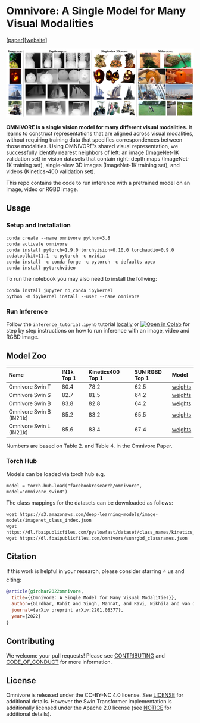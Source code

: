 # Omnivore: A Single Model for Many Visual Modalities

[[paper](https://arxiv.org/abs/2201.08377)][[website](https://facebookresearch.github.io/omnivore)]

<p align="center">
  <img width='1000' src="./.github/fig1.jpg"/>  
</p>

   **OMNIVORE is a single vision model for many different visual modalities.** It learns to construct representations that are aligned across visual modalities, without requiring training data that specifies correspondences between those modalities. Using OMNIVORE’s shared visual representation, we successfully identify nearest neighbors of left: an image (ImageNet-1K validation set) in vision datasets that contain right: depth maps (ImageNet-1K training set), single-view 3D images (ImageNet-1K training set), and videos (Kinetics-400 validation set).


This repo contains the code to run inference with a pretrained model on an image, video or RGBD image. 


## Usage

### Setup and Installation   

```
conda create --name omnivore python=3.8
conda activate omnivore
conda install pytorch=1.9.0 torchvision=0.10.0 torchaudio=0.9.0 cudatoolkit=11.1 -c pytorch -c nvidia
conda install -c conda-forge -c pytorch -c defaults apex
conda install pytorchvideo
```

To run the notebook you may also need to install the follwing: 

```
conda install jupyter nb_conda ipykernel
python -m ipykernel install --user --name omnivore
```

### Run Inference 

Follow the `inference_tutorial.ipynb` tutorial [locally](https://github.com/facebookresearch/omnivore/blob/main/inference_tutorial.ipynb) or [![Open in Colab](https://colab.research.google.com/assets/colab-badge.svg)](https://colab.research.google.com/github/facebookresearch/omnivore/blob/main/inference_tutorial.ipynb) for step by step instructions on how to run inference with an image, video and RGBD image.

## Model Zoo 


| Name      | IN1k Top 1 | Kinetics400 Top 1     | SUN RGBD Top 1     | Model   |
| :---        |    :----   |          :--- | :--- |:--- |
| Omnivore Swin T      | 80.4       | 78.2   |62.5   | [weights](https://dl.fbaipublicfiles.com/omnivore/models/swinT_checkpoint.torch)   
| Omnivore Swin S   | 82.7       | 81.5      |64.2  | [weights](https://dl.fbaipublicfiles.com/omnivore/models/swinS_checkpoint.torch)  |
| Omnivore Swin B      | 83.8       | 82.8   |64.2   | [weights](https://dl.fbaipublicfiles.com/omnivore/models/swinB_checkpoint.torch)   |
| Omnivore Swin B (IN21k)   | 85.2       | 83.2      |65.5   | [weights](https://dl.fbaipublicfiles.com/omnivore/models/swinB_In21k_checkpoint.torch)   |
| Omnivore Swin L (IN21k)      | 85.6       | 83.4   |67.4   | [weights](https://dl.fbaipublicfiles.com/omnivore/models/swinL_In21k_checkpoint.torch) |

Numbers are based on Table 2. and Table 4. in the Omnivore Paper.

### Torch Hub 

Models can be loaded via torch hub e.g. 

```
model = torch.hub.load("facebookresearch/omnivore", model="omnivore_swinB")
```

The class mappings for the datasets can be downloaded as follows: 

```
wget https://s3.amazonaws.com/deep-learning-models/image-models/imagenet_class_index.json 
wget https://dl.fbaipublicfiles.com/pyslowfast/dataset/class_names/kinetics_classnames.json 
wget https://dl.fbaipublicfiles.com/omnivore/sunrgbd_classnames.json
```

## Citation

If this work is helpful in your research, please consider starring :star: us and citing:  

```bibtex
@article{girdhar2022omnivore,
  title={{Omnivore: A Single Model for Many Visual Modalities}},
  author={Girdhar, Rohit and Singh, Mannat, and Ravi, Nikhila and van der Maaten, Laurens and Joulin, Armand and Misra, Ishan},
  journal={arXiv preprint arXiv:2201.08377},
  year={2022}
}
```

## Contributing
We welcome your pull requests! Please see [CONTRIBUTING](CONTRIBUTING.md) and [CODE_OF_CONDUCT](CODE_OF_CONDUCT.md) for more information.

## License
Omnivore is released under the CC-BY-NC 4.0 license. See [LICENSE](LICENSE) for additional details. However the Swin Transformer implementation is additionally licensed under the Apache 2.0 license (see [NOTICE](NOTICE) for additional details).


